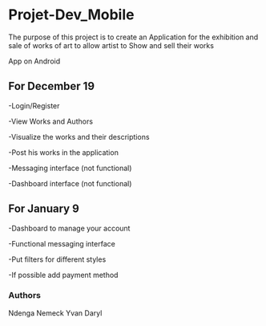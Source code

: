 # Projet-Dev_Mobile

The purpose of this project is to create an Application for the exhibition and sale of works of art to allow artist to Show and sell their works

App on Android 

## For December 19

-Login/Register

-View Works and Authors

-Visualize the works and their descriptions

-Post his works in the application

-Messaging interface (not functional)

-Dashboard interface (not functional)

## For January 9
-Dashboard to manage your account

-Functional messaging interface

-Put filters for different styles

-If possible add payment method


### Authors
Ndenga Nemeck Yvan Daryl
